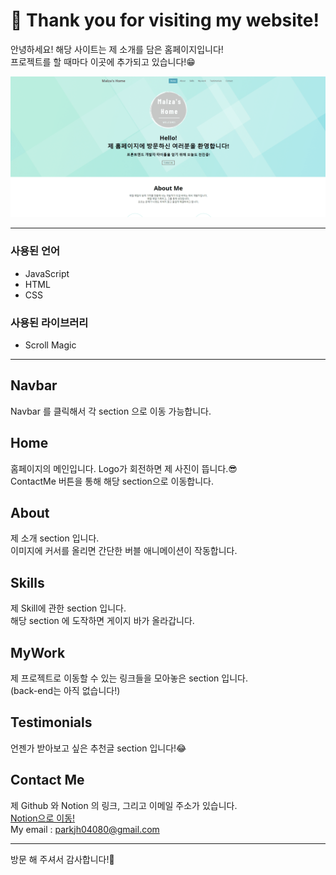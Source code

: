 # 🙌 Thank you for visiting my website!
안녕하세요! 해당 사이트는 제 소개를 담은 홈페이지입니다!  
프로젝트를 할 때마다 이곳에 추가되고 있습니다!😁

![Website](./imgs/md_imgs/md_myWebsite.png)

---

### 사용된 언어
- JavaScript
- HTML
- CSS
### 사용된 라이브러리
- Scroll Magic

---
## Navbar
Navbar 를 클릭해서 각 section 으로 이동 가능합니다.

## Home
홈페이지의 메인입니다. 
Logo가 회전하면 제 사진이 뜹니다.😎  
ContactMe 버튼을 통해 해당 section으로 이동합니다.

## About
제 소개 section 입니다.  
이미지에 커서를 올리면 간단한 버블 애니메이션이 작동합니다.

## Skills
제 Skill에 관한 section 입니다.  
해당 section 에 도작하면 게이지 바가 올라갑니다.

## MyWork
제 프로젝트로 이동할 수 있는 링크들을 모아놓은 section 입니다.  
(back-end는 아직 없습니다!)

## Testimonials
언젠가 받아보고 싶은 추천글 section 입니다!😂

## Contact Me
제 Github 와 Notion 의 링크, 그리고 이메일 주소가 있습니다.  
<a href="https://www.notion.so/3b5088f485664e5d86c74eaf786d5382" target="_blank">Notion으로 이동!</a>  
My email : parkjh04080@gmail.com

---
방문 해 주셔서 감사합니다!🤗
